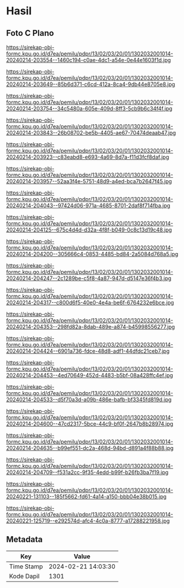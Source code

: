 # Hasil

## Foto C Plano

https://sirekap-obj-formc.kpu.go.id/d7ea/pemilu/pdpr/13/02/03/20/01/1302032001014-20240214-203554--1460c194-c0ae-4dc1-a54e-0e44e1603f1d.jpg

https://sirekap-obj-formc.kpu.go.id/d7ea/pemilu/pdpr/13/02/03/20/01/1302032001014-20240214-203649--85b6d371-c6cd-412a-8ca4-9db44e8705e8.jpg

https://sirekap-obj-formc.kpu.go.id/d7ea/pemilu/pdpr/13/02/03/20/01/1302032001014-20240214-203754--34c5480a-605e-409d-8ff3-5cb9b6c34f4f.jpg

https://sirekap-obj-formc.kpu.go.id/d7ea/pemilu/pdpr/13/02/03/20/01/1302032001014-20240214-203843--26b08702-be5b-4405-ae67-70474deaab47.jpg

https://sirekap-obj-formc.kpu.go.id/d7ea/pemilu/pdpr/13/02/03/20/01/1302032001014-20240214-203923--c83eabd8-e693-4a69-8d7a-f11d3fcf8daf.jpg

https://sirekap-obj-formc.kpu.go.id/d7ea/pemilu/pdpr/13/02/03/20/01/1302032001014-20240214-203957--52aa3f4e-5751-48d9-a4ed-bca7b2647f45.jpg

https://sirekap-obj-formc.kpu.go.id/d7ea/pemilu/pdpr/13/02/03/20/01/1302032001014-20240214-204043--97424d06-971a-4685-8701-2daf8f714fba.jpg

https://sirekap-obj-formc.kpu.go.id/d7ea/pemilu/pdpr/13/02/03/20/01/1302032001014-20240214-204125--675c4d4d-d32a-4f8f-b049-0c8c13d19c48.jpg

https://sirekap-obj-formc.kpu.go.id/d7ea/pemilu/pdpr/13/02/03/20/01/1302032001014-20240214-204200--305666c4-0853-4485-bd84-2a5084d768a5.jpg

https://sirekap-obj-formc.kpu.go.id/d7ea/pemilu/pdpr/13/02/03/20/01/1302032001014-20240214-204247--2c1289be-c5f8-4a87-947d-d5147e36f4b3.jpg

https://sirekap-obj-formc.kpu.go.id/d7ea/pemilu/pdpr/13/02/03/20/01/1302032001014-20240214-204317--c800d6f5-40e0-4e4a-be6f-6764232e6bce.jpg

https://sirekap-obj-formc.kpu.go.id/d7ea/pemilu/pdpr/13/02/03/20/01/1302032001014-20240214-204353--298fd82a-8dab-489e-a874-b45998556277.jpg

https://sirekap-obj-formc.kpu.go.id/d7ea/pemilu/pdpr/13/02/03/20/01/1302032001014-20240214-204424--6901a736-fdce-48d8-adf1-44dfdc21ceb7.jpg

https://sirekap-obj-formc.kpu.go.id/d7ea/pemilu/pdpr/13/02/03/20/01/1302032001014-20240214-204453--4ed70649-452d-4483-b5bf-08a428ffc4ef.jpg

https://sirekap-obj-formc.kpu.go.id/d7ea/pemilu/pdpr/13/02/03/20/01/1302032001014-20240214-204533--d5f70a3d-a09b-486e-bafb-bf3345fd819d.jpg

https://sirekap-obj-formc.kpu.go.id/d7ea/pemilu/pdpr/13/02/03/20/01/1302032001014-20240214-204600--47cd2317-5bce-44c9-bf0f-2647b8b28974.jpg

https://sirekap-obj-formc.kpu.go.id/d7ea/pemilu/pdpr/13/02/03/20/01/1302032001014-20240214-204635--b99ef551-dc2a-468d-94bd-d891a4f88b88.jpg

https://sirekap-obj-formc.kpu.go.id/d7ea/pemilu/pdpr/13/02/03/20/01/1302032001014-20240214-204709--f531a2cc-9f35-4edd-b99f-b26fb3ba7f19.jpg

https://sirekap-obj-formc.kpu.go.id/d7ea/pemilu/pdpr/13/02/03/20/01/1302032001014-20240221-131103--185f5662-fd61-4a14-a150-bbb04e38b015.jpg

https://sirekap-obj-formc.kpu.go.id/d7ea/pemilu/pdpr/13/02/03/20/01/1302032001014-20240221-125719--e292574d-afc4-4c0a-8777-a17288221958.jpg


## Metadata

| Key        | Value               |
| ---------- | ------------------- |
| Time Stamp | 2024-02-21 14:03:30 |
| Kode Dapil | 1301                |



